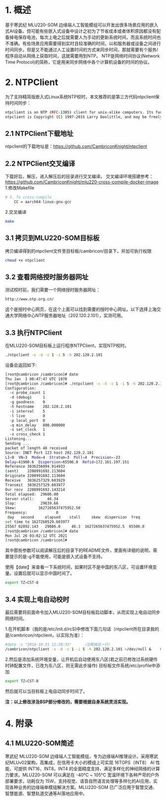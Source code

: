# 1. 概述
基于寒武纪 MLU220-SOM 边缘端人工智能模组可以开发出很多场景应用的嵌入式AI设备。但可能有些嵌入式设备中设计之初为了节省成本或者体积原因都没有配备掉电保存电池，每次上电之后就需要人为手动的更新系统时间，而且系统时间也不准确。有些场景应用需要得到实时且较准确的时间，以和服务器或设备之间进行时间同步。但是又不能通过人工设置时间的方式来同步时间，那就需要有个服务/程序自动从网络上获取时间，这就需要用到NTP。
NTP是网络时间协议(Network Time Protocol)的简称，它是用来同步网络中各个计算机设备的时间的协议。

# 2. NTPClient
为了支持精简版嵌入式Linux系统NTP校时，本文推荐的是第三方代码ntpclient保持时间同步：
```bash
ntpclient is an NTP (RFC-1305) client for unix-alike computers. Its functionality is a small subset of xntpd, but IMHO performs better (or at least has the potential to function better) within that limited scope. Since it is much smaller than xntpd, it is also more relevant for embedded computers.
ntpclient is Copyright (C) 1997-2015 Larry Doolittle, and may be freely copied and modified according to the terms of the GNU General Public License, version 2.
```

## 2.1 NTPClient下载地址
ntpclient的下载地址是：https://github.com/CambriconKnight/ntpclient

## 2.2 NTPClient交叉编译
下载好后，解压，进入解压后的目录进行交叉编译。
交叉编译环境搭建参考：https://github.com/CambriconKnight/mlu220-cross-compile-docker-image
1.修改Makefile
```bash
# 3. To cross-compile
    CC = aarch64-linux-gnu-gcc
```
2.交叉编译
```bash
make
```

## 3.1 拷贝到MLU220-SOM目标板
拷贝编译得到的ntpclient文件至目标板/cambricon/目录下，并加可执行权限
```bash
chmod +x ntpclient
```

## 3.2 查看网络授时服务器网址
测试校时前，我们需要一个网络授时服务器网址：
```bash
http://www.ntp.org.cn/
```
这个是授时中心网页，在这个上面可以找到需要的授时中心网址。以下选择上海交通大学网络中心NTP服务器地址（202.120.2.101），实测可用。

## 3.3 执行NTPClient
在MLU220-SOM目标板上运行程序NTPClient，实现NTP校时。
```bash
./ntpclient -s -d -c 1 -i 5 -h 202.120.2.101
```
设备会返回如下:
```bash
[root@cambricon /cambricon]# date
Thu Jan  1 00:47:47 UTC 1970
[root@cambricon /cambricon]# ./ntpclient -s -d -c 1 -i 5 -h 202.120.2.101
Configuration:
  -c probe_count 1
  -d (debug)     1
  -g goodness    0
  -h hostname    202.120.2.101
  -i interval    5
  -l live        0
  -p local_port  0
  -q min_delay   800.000000
  -s set_clock   1
  -x cross_check 1
Listening...
Sending ...
packet of length 48 received
Source: INET Port 123 host 202.120.2.101
LI=0  VN=3  Mode=4  Stratum=3  Poll=4  Precision=-23
Delay=41900.6  Dispersion=65506.0  Refid=172.161.197.151
Reference 3836256094.914933
(sent)    2208991692.113604
Originate 2208991692.113604
Receive   3836257329.603929
Transmit  3836257329.603977
Our recv  2208991692.143214
Total elapsed:  29686.00
Server stall:      46.34
Slop:           29639.66
Skew:          1627265637475952.50
Frequency:             0
 day   second     elapsed    stall     skew  dispersion  freq
set time to 1627268529.603977
25567 02892.143   29686.0     46.3  1627265637475952.5  65506.0         0
[root@cambricon /cambricon]# date
Mon Jul 26 03:02:12 UTC 2021
[root@cambricon /cambricon]#
```
其中那些参数可以阅读解压后的目录下的README文件，里面有详细的说明，需要提示的是-g不能使用，可能是嵌入式设备不支持。

使用【date】来查看一下系统时间，如果时区不是中国的东八区，可设置环境变量。设置后就可以显示中国时间了。
```bash
export TZ=CST-8
```

## 3.4 实现上电自动校时
最后需要将前面命令加入MLU220-SOM目标板启动脚本，从而实现上电自动同步网络时间。

1.在开机脚本（我的是/etc/init.d/rcS)中修改下面几句话（ntpclient所在目录我的是/cambricon/ntpclient，以实际为准）：
```bash
#date -s "2018-10-31 11:20:35"     （注释掉这一行）
/cambricon/ntpclient -s -d -c 1 -i 5 -h 202.120.2.101 >/dev/null &   （加入这一行，需加在获取网络命令行之后，确保先有网）
```
2.然后是添加系统环境变量，让开机后自动使用东八区(若之前已修改过系统硬件时钟配置文件，已改为东八区，则无需此步操作)
目标板文件系统/etc/profile中添加
```bash
export TZ=CST-8
```
然后就可以当目标板上电自动同步时间了。

**注：以上修改涉及BSP部分修改的，需要根据自身系统灵活实现。**

# 4. 附录
## 4.1 MLU220-SOM简述
寒武纪 MLU220-SOM 边缘端人工智能模组，专为边缘端AI推理设计。采用寒武纪MLUv02架构，高集成，在信用卡大小的模组上可实现 16TOPS（INT8） AI 性能，可提供 INT16，INT8，INT4 的全面精度支持，满足多样化的神经网络的计算力要求。MLU220-SOM 可以满足在 -40℃ ~ 105℃ 宽温环境下各种严苛的户外部署要求，功耗仅为 15W，支持视觉、语音自然语言处理等多样化的AI应用，实现各种业务的边缘端单模组解决方案。MLU220-SOM 已广泛应用于智慧交通、智慧能源、智慧轨道交通等AI落地应用中。